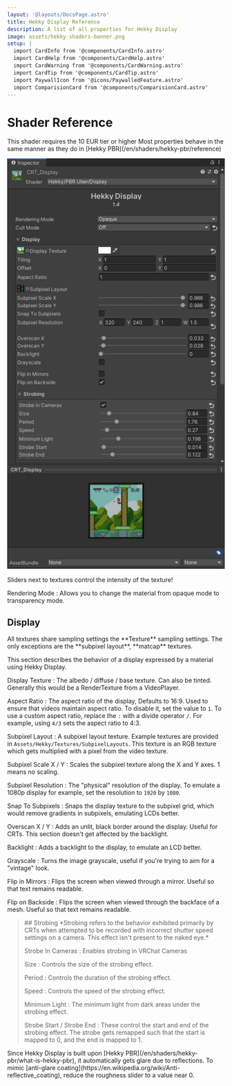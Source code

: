 ```yaml
---
layout: '@layouts/DocsPage.astro'
title: Hekky Display Reference
description: A list of all properties for Hekky Display
image: assets/hekky-shaders-banner.png
setup: | 
  import CardInfo from '@components/CardInfo.astro'
  import CardHelp from '@components/CardHelp.astro'
  import CardWarning from '@components/CardWarning.astro'
  import CardTip from '@components/CardTip.astro'
  import PaywallIcon from '@icons/PaywalledFeature.astro'
  import ComparisionCard from '@components/ComparisionCard.astro'
---
```

# Shader Reference

<CardInfo title="Patreon only">
	This shader requires the 10 EUR tier or higher
</CardInfo>

<CardHelp title="This shader is a variant">
	Most properties behave in the same manner as they do in [Hekky PBR](/en/shaders/hekky-pbr/reference)
</CardHelp>

![Shader Inspector](/en/hekkydisplay_shader_inspector_full.webp)

<CardInfo title="Sliders">
Sliders next to textures control the intensity of the texture!
</CardInfo>

Rendering Mode
: Allows you to change the material from opaque mode to transparency mode.

## Display

<CardTip title="Textures">
All textures share sampling settings the **Texture** sampling settings. The only exceptions are the **subpixel layout**, **matcap** textures.
</CardTip>

This section describes the behavior of a display expressed by a material using Hekky Display.

Display Texture
: The albedo / diffuse / base texture. Can also be tinted. Generally this would be a RenderTexture from a VideoPlayer.

Aspect Ratio
: The aspect ratio of the display, Defaults to 16:9. Used to ensure that videos maintain aspect ratio. To disable it, set the value to `1`. To use a custom aspect ratio, replace the `:` with a divide operator `/`. For example, using `4/3` sets the aspect ratio to 4:3.

Subpixel Layout
: A subpixel layout texture. Example textures are provided in `Assets/Hekky/Textures/SubpixelLayouts`. This texture is an RGB texture which gets multiplied with a pixel from the video texture.

Subpixel Scale X / Y
: Scales the subpixel texture along the X and Y axes. 1 means no scaling.

Subpixel Resolution
: The "physical" resolution of the display. To emulate a 1080p display for example, set the resolution to `1920` by `1080`.

Snap To Subpixels
: Snaps the display texture to the subpixel grid, which would remove gradients in subpixels, emulating LCDs better.

Overscan X / Y
: Adds an unlit, black border around the display. Useful for CRTs. This section doesn't get affected by the backlight.

Backlight
: Adds a backlight to the display, to emulate an LCD better.

Grayscale
: Turns the image grayscale, useful if you're trying to aim for a "vintage" look.

Flip in Mirrors
: Flips the screen when viewed through a mirror. Useful so that text remains readable.

Flip on Backside
: Flips the screen when viewed through the backface of a mesh. Useful so that text remains readable.

[//]: # "Throwing this into markdown blockquotes, i.e. > Content breaks the parser"
<blockquote>
## Strobing
*Strobing refers to the behavior exhibited primarily by CRTs when attempted to be recorded with incorrect shutter speed settings on a camera. This effect isn't present to the naked eye.*

Strobe In Cameras
: Enables strobing in VRChat Cameras

Size
: Controls the size of the strobing effect.

Period
: Controls the duration of the strobing effect.

Speed
: Controls the speed of the strobing effect.

Minimum Light
: The minimum light from dark areas under the strobing effect.

Strobe Start / Strobe End
: These control the start and end of the strobing effect. The strobe gets remapped such that the start is mapped to 0, and the end is mapped to 1.
</blockquote>

<CardHelp title="Glare">
	Since Hekky Display is built upon [Hekky PBR](/en/shaders/hekky-pbr/what-is-hekky-pbr), it automatically gets glare due to reflections. To mimic [anti-glare coating](https://en.wikipedia.org/wiki/Anti-reflective_coating), reduce the roughness slider to a value near 0.
</CardHelp>